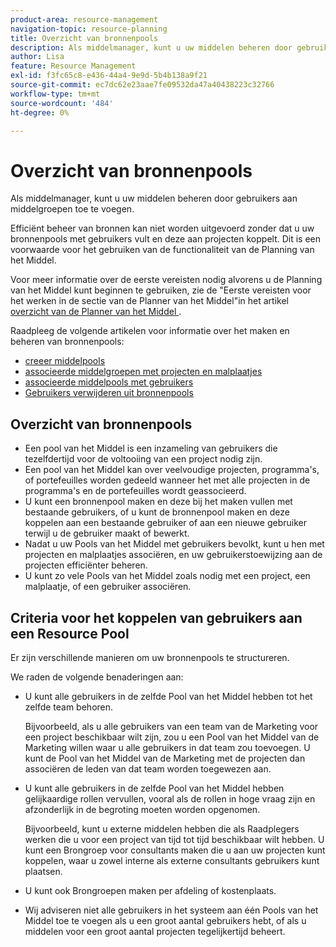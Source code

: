 ```yaml
---
product-area: resource-management
navigation-topic: resource-planning
title: Overzicht van bronnenpools
description: Als middelmanager, kunt u uw middelen beheren door gebruikers aan middelpools toe te voegen en dan de middelpools aan projecten toe te voegen.
author: Lisa
feature: Resource Management
exl-id: f3fc65c8-e436-44a4-9e9d-5b4b138a9f21
source-git-commit: ec7dc62e23aae7fe09532da47a40438223c32766
workflow-type: tm+mt
source-wordcount: '484'
ht-degree: 0%

---
```


# Overzicht van bronnenpools

<!--Audited: 10/2024-->

Als middelmanager, kunt u uw middelen beheren door gebruikers aan middelgroepen toe te voegen.

Efficiënt beheer van bronnen kan niet worden uitgevoerd zonder dat u uw bronnenpools met gebruikers vult en deze aan projecten koppelt. Dit is een voorwaarde voor het gebruiken van de functionaliteit van de Planning van het Middel.

Voor meer informatie over de eerste vereisten nodig alvorens u de Planning van het Middel kunt beginnen te gebruiken, zie de &quot;Eerste vereisten voor het werken in de sectie van de Planner van het Middel&quot;in het artikel [ overzicht van de Planner van het Middel ](../../../resource-mgmt/resource-planning/get-started-resource-planner.md).

Raadpleeg de volgende artikelen voor informatie over het maken en beheren van bronnenpools:

* [ creeer middelpools ](../../../resource-mgmt/resource-planning/resource-pools/create-resource-pools.md)
* [ associeerde middelgroepen met projecten en malplaatjes ](../../../resource-mgmt/resource-planning/resource-pools/associate-resource-pools-with-projects-and-templates.md)
* [ associeerde middelpools met gebruikers ](../../../resource-mgmt/resource-planning/resource-pools/associate-resource-pools-with-users.md)
* [Gebruikers verwijderen uit bronnenpools](../../../resource-mgmt/resource-planning/resource-pools/remove-users-from-resource-pool.md)

## Overzicht van bronnenpools

* Een pool van het Middel is een inzameling van gebruikers die tezelfdertijd voor de voltooiing van een project nodig zijn.
* Een pool van het Middel kan over veelvoudige projecten, programma&#39;s, of portefeuilles worden gedeeld wanneer het met alle projecten in de programma&#39;s en de portefeuilles wordt geassocieerd.
* U kunt een bronnenpool maken en deze bij het maken vullen met bestaande gebruikers, of u kunt de bronnenpool maken en deze koppelen aan een bestaande gebruiker of aan een nieuwe gebruiker terwijl u de gebruiker maakt of bewerkt.
* Nadat u uw Pools van het Middel met gebruikers bevolkt, kunt u hen met projecten en malplaatjes associëren, en uw gebruikerstoewijzing aan de projecten efficiënter beheren.
* U kunt zo vele Pools van het Middel zoals nodig met een project, een malplaatje, of een gebruiker associëren.

## Criteria voor het koppelen van gebruikers aan een Resource Pool

Er zijn verschillende manieren om uw bronnenpools te structureren.

We raden de volgende benaderingen aan:

* U kunt alle gebruikers in de zelfde Pool van het Middel hebben tot het zelfde team behoren.

  Bijvoorbeeld, als u alle gebruikers van een team van de Marketing voor een project beschikbaar wilt zijn, zou u een Pool van het Middel van de Marketing willen waar u alle gebruikers in dat team zou toevoegen. U kunt de Pool van het Middel van de Marketing met de projecten dan associëren de leden van dat team worden toegewezen aan.

* U kunt alle gebruikers in de zelfde Pool van het Middel hebben gelijkaardige rollen vervullen, vooral als de rollen in hoge vraag zijn en afzonderlijk in de begroting moeten worden opgenomen.

  Bijvoorbeeld, kunt u externe middelen hebben die als Raadplegers werken die u voor een project van tijd tot tijd beschikbaar wilt hebben. U kunt een Brongroep voor consultants maken die u aan uw projecten kunt koppelen, waar u zowel interne als externe consultants gebruikers kunt plaatsen.

* U kunt ook Brongroepen maken per afdeling of kostenplaats.
* Wij adviseren niet alle gebruikers in het systeem aan één Pools van het Middel toe te voegen als u een groot aantal gebruikers hebt, of als u middelen voor een groot aantal projecten tegelijkertijd beheert.





